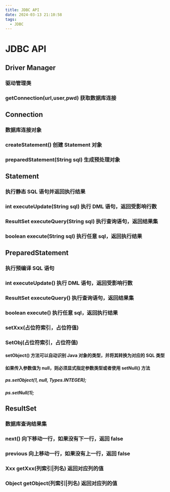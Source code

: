 ```yaml
---
title: JDBC API
date: 2024-03-13 21:10:58
tags:
  - JDBC
---
```

# 	JDBC API

## Driver Manager

### 驱动管理类

### getConnection(url,user,pwd) 获取数据库连接

## Connection

### 数据库连接对象

### createStatement() 创建 Statement 对象

### preparedStatement(String sql) 生成预处理对象

## Statement

### 执行静态 SQL 语句并返回执行结果

### int executeUpdate(String sql) 执行 DML 语句，返回受影响行数

### ResultSet executeQuery(String sql) 执行查询语句，返回结果集

### boolean execute(String sql) 执行任意 sql，返回执行结果

## PreparedStatement

### 执行预编译 SQL 语句

### int executeUpdate() 执行 DML 语句，返回受影响行数

### ResultSet executeQuery() 执行查询语句，返回结果集

### boolean execute() 执行任意 sql，返回执行结果

### setXxx(占位符索引，占位符值)

### SetObj(占位符索引，占位符值)

#### setObject() 方法可以自动识别 Java 对象的类型，并将其转换为对应的 SQL 类型

#### 如果传入参数值为 null，则必须显式指定参数类型或者使用 setNull() 方法

##### ps.setObject(1, null, Types.INTEGER); 

##### ps.setNull(1);

## ResultSet

### 数据库查询结果集

### next() 向下移动一行，如果没有下一行，返回 false

### previous 向上移动一行，如果没有上一行，返回 false

### Xxx getXxx(列索引|列名) 返回对应列的值

### Object getObject(列索引|列名) 返回对应列的值

